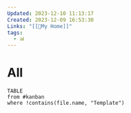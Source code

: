 ```yaml
---
Updated: 2023-12-10 11:13:17
Created: 2023-12-09 16:53:30
Links: "[[🏡My Home]]"
tags:
  - 📊
---
```

# All

```dataview
TABLE
from #kanban 
where !contains(file.name, "Template")
```
